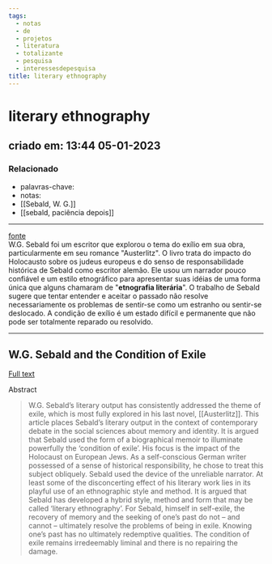 ```yaml
---
tags:
  - notas
  - de
  - projetos
  - literatura
  - totalizante
  - pesquisa
  - interessesdepesquisa
title: literary ethnography
---
```


# literary ethnography

## criado em: 13:44 05-01-2023

### Relacionado

- palavras-chave: 
- notas: 
- [[Sebald, W. G.]]
- [[sebald, paciência depois]]
---

[fonte](https://consensus.app/details/argued-sebald-developed-style-method-form-called-schlesinger/e57283fe5c7d58e387f50f6463c70ba5/)  
W.G. Sebald foi um escritor que explorou o tema do exílio em sua obra, particularmente em seu romance "Austerlitz". O livro trata do impacto do Holocausto sobre os judeus europeus e do senso de responsabilidade histórica de Sebald como escritor alemão. Ele usou um narrador pouco confiável e um estilo etnográfico para apresentar suas idéias de uma forma única que alguns chamaram de "**etnografia literária**". O trabalho de Sebald sugere que tentar entender e aceitar o passado não resolve necessariamente os problemas de sentir-se como um estranho ou sentir-se deslocado. A condição de exílio é um estado difícil e permanente que não pode ser totalmente reparado ou resolvido.

---

## W.G. Sebald and the Condition of Exile

[Full text](https://www.semanticscholar.org/paper/82ac2ce9779764b51fe964dbde419bfa077f8186)

Abstract

>W.G. Sebald’s literary output has consistently addressed the theme of exile, which is most fully explored in his last novel, [[Austerlitz]]. This article places Sebald’s literary output in the context of contemporary debate in the social sciences about memory and identity. It is argued that Sebald used the form of a biographical memoir to illuminate powerfully the ‘condition of exile’. His focus is the impact of the Holocaust on European Jews. As a self-conscious German writer possessed of a sense of historical responsibility, he chose to treat this subject obliquely. Sebald used the device of the unreliable narrator. At least some of the disconcerting effect of his literary work lies in its playful use of an ethnographic style and method. It is argued that Sebald has developed a hybrid style, method and form that may be called ‘literary ethnography’. For Sebald, himself in self-exile, the recovery of memory and the seeking of one’s past do not – and cannot – ultimately resolve the problems of being in exile. Knowing one’s past has no ultimately redemptive qualities. The condition of exile remains irredeemably liminal and there is no repairing the damage.
